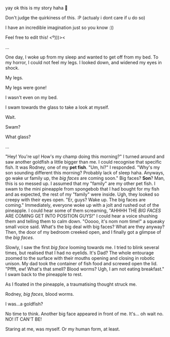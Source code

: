 yay ok this is my story haha 🐠

Don't judge the quirkiness of this. :P (actualy i dont care if u do so)

I have an incredible imagination just so you know :))

Feel free to edit this! <º)))><

...

One day, I woke up from my sleep and wanted to get off from my bed. To my horror, I could not feel my legs. I looked down, and widened my eyes in 
shock.

My legs.

My legs were gone!

I wasn't even on my bed.

I swam towards the glass to take a look at myself.

Wait.

Swam?

What glass?

...

"Hey! You're up! How's my champ doing this morning?" I turned around and saw another goldfish a little bigger than me. I could recognise that specific fish. It was Rodney, one of my **pet fish**. "Um, hi?" I responded. "Why's my son sounding different this morning? Probably lack of sleep haha. Anyways, go wake ur family up, the *big faces* are coming soon." Big faces? **Son**? Man, this is so messed up. I assumed that my "family" are my other pet fish. I swam to the mini pineapple from spongebob that I had bought for my fish and as expected, the rest of my "family" were inside. Ugh, they looked so creepy with their eyes open. "Er, guys? Wake up. The big faces are coming." Immediately, everyone woke up with a jolt and rushed out of the pineapple. I could hear some of them screaming, "AHHHH THE *BIG FACES* ARE COMING GET INTO POSITION GUYS!" I could hear a voice shushing them and telling them to calm down. "Ooooo, it's nom nom time!" a squeaky small voice said. What's the big deal with big faces? What are they anyway? Then, the door of my bedroom creeked open, and I finally got a glimpse of the *big faces*.

Slowly, I saw the first *big face* looming towards me. I tried to blink several times, but realised that I had no eyelids. It's Dad? The whole entourage zoomed to the surface with their mouths opening and closing in robotic unison. My dad took the container of fish food and screwed open the lid. "Pffft, ew! What's that smell? Blood worms? Ugh, I am not eating breakfast." I swam back to the pineapple to rest.

As I floated in the pineapple, a traumatising thought struck me. 

Rodney, *big faces*, blood worms.

I was...a goldfish?

No time to think. Another big face appeared in front of me. It's... oh wait no. NO! IT CAN'T BE!

Staring at me, was myself. Or my human form, at least.
